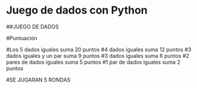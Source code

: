 # Juego de dados con Python

##JUEGO DE DADOS

#Puntuación

#Los 5 dados iguales suma 20 puntos
#4 dados iguales suma 12 puntos
#3 dados iguales y un par suma 9 puntos
#3 dados iguales suma 6 puntos
#2 pares de dados iguales suma 5 puntos 
#1 par de dados iguales suma 2 puntos 

#SE JUGARAN 5 RONDAS
